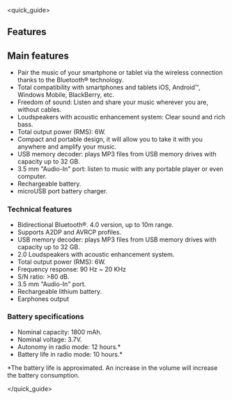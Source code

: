 <quick_guide>
## Features

## Main features
* Pair the music of your smartphone or tablet via the wireless connection thanks to the Bluetooth® technology.
* Total compatibility with smartphones and tablets iOS, Android™, Windows Mobile, BlackBerry, etc.
* Freedom of sound: Listen and share your music wherever you are, without cables.
* Loudspeakers with acoustic enhancement system: Clear sound and rich bass.
* Total output power (RMS): 6W.
* Compact and portable design, it will allow you to take it with you anywhere and amplify your music.
* USB memory decoder: plays MP3 files from USB memory drives with capacity up to 32 GB.
* 3.5 mm "Audio-In" port: listen to music with any portable player or even computer.
* Rechargeable battery.
* microUSB port battery charger. 

### Technical features
* Bidirectional Bluetooth®. 4.0 version, up to 10m range.
* Supports A2DP and AVRCP profiles.
* USB memory decoder: plays MP3 files from USB memory drives with capacity up to 32 GB.
* 2.0 Loudspeakers with acoustic enhancement system.
* Total output power (RMS): 6W.
* Frequency response: 90 Hz ~ 20 KHz
* S/N ratio: >80 dB.
* 3.5 mm "Audio-In" port.
* Rechargeable lithium battery.
* Earphones output

### Battery specifications
* Nominal capacity: 1800 mAh.
* Nominal voltage: 3.7V.
* Autonomy in radio mode: 12 hours.*
* Battery life in radio mode: 10 hours.* 


*The battery life is approximated. An increase in the volume will increase the battery consumption.

</quick_guide>
